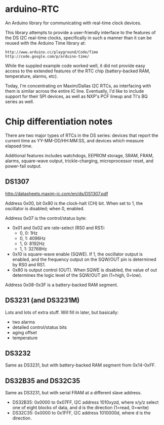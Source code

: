 arduino-RTC
===========

An Arduino library for communicating with real-time clock devices.

This library attempts to provide a user-friendly interface to the features
of the DS I2C real-time clocks, specifically in such a manner than it can
be reused with the Arduino Time library at:

    http://www.arduino.cc/playground/Code/Time
    http://code.google.com/p/arduino-time/

While the suppled example code worked well, it did not provide easy access
to the extended features of the RTC chip (battery-backed RAM, temperature,
alarms, etc).

Today, I'm concentrating on Maxim/Dallas I2C RTCs, as interfacing with
them is similar across the entire IC line. Eventually, I'd like to include
support for their SPI devices, as well as NXP's PCF lineup and TI's BQ
series as well.

Chip differentiation notes
==========================

There are two major types of RTCs in the DS series: devices that report
the current time as YY-MM-DD/HH:MM:SS, and devices which measure elapsed
time.

Additional features includes watchdogs, EEPROM storage, SRAM, FRAM, alarms,
square-wave output, trickle-charging, microprocessor reset, and power-fail
output.

DS1307
------
http://datasheets.maxim-ic.com/en/ds/DS1307.pdf

Address 0x00, bit 0x80 is the clock-halt (CH) bit. When set to 1, the
oscillator is disabled; when 0, enabled.

Address 0x07 is the control/status byte:
  - 0x01 and 0x02 are rate-select (RS0 and RS1):
    - 0, 0: 1Hz
    - 0, 1: 4096Hz
    - 1, 0: 8192Hz
    - 1, 1: 32768Hz
  - 0x10 is square-wave enable (SQWE). If 1, the oscillator output is
    enabled, and the frequency output on the SQW/OUT pin is determined
    by RS0 and RS1.
  - 0x80 is output control (OUT). When SQWE is disabled, the value of out
    determines the logic level of the SQW/OUT pin (1=high, 0=low).

Address 0x08-0x3F is a battery-backed RAM segment.

DS3231 (and DS3231M)
--------------------
Lots and lots of extra stuff. Will fill in later, but basically:
  - two alarms
  - detailed control/status bits
  - aging offset
  - temperature

DS3232
------
Same as DS3231, but with battery-backed RAM segment from 0x14-0xFF.

DS32B35 and DS32C35
-------------------
Same as DS3231, but with serial FRAM at a different slave address.
  - DS32B35: 0x0000 to 0x07FF, I2C address 1010xyzd, where x/y/z select
    one of eight blocks of data, and d is the direction (1=read, 0=write)
  - DS32C35: 0x0000 to 0x1FFF, I2C address 1010000d, where d is the
    direction.
